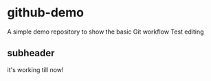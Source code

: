 # github-demo
A simple demo repository to show the basic Git workflow 
Test editing

## subheader
it's working till now!
